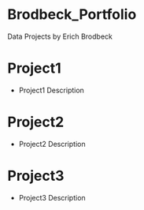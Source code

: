 # Brodbeck_Portfolio
Data Projects by Erich Brodbeck

# Project1
- Project1 Description

# Project2
- Project2 Description

# Project3
- Project3 Description
